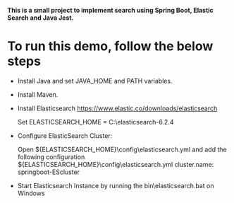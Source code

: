 **This is a small project to implement search using Spring Boot, Elastic Search and Java Jest.**

# To run this demo, follow the below steps

* Install Java and set JAVA_HOME and PATH variables.

* Install Maven.

* Install Elasticsearch https://www.elastic.co/downloads/elasticsearch

    Set ELASTICSEARCH_HOME = C:\elasticsearch-6.2.4

* Configure ElasticSearch Cluster:

    Open ${ELASTICSEARCH_HOME}\config\elasticsearch.yml and add the following configuration    ${ELASTICSEARCH_HOME}\config\elasticsearch.yml
    cluster.name: springboot-EScluster

* Start Elasticsearch Instance by running the bin\elasticsearch.bat on Windows
